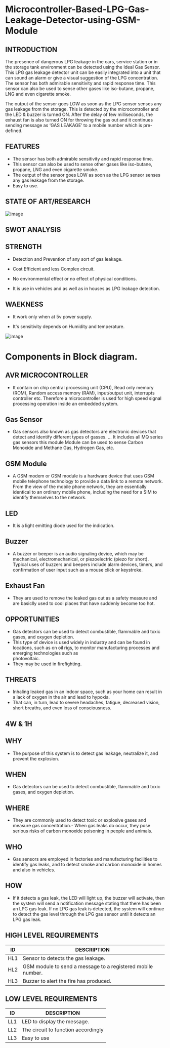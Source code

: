 # Microcontroller-Based-LPG-Gas-Leakage-Detector-using-GSM-Module


## INTRODUCTION

   The presence of dangerous LPG leakage in the cars, service station or in the storage tank environment can be detected using the Ideal Gas Sensor. This LPG gas leakage detector unit can be easily integrated into a unit that can sound an alarm or give a visual suggestion of the LPG concentration. The sensor has both admirable sensitivity and rapid response time. This sensor can also be used to sense other gases like iso-butane, propane, LNG and even cigarette smoke.
 
   The output of the sensor goes LOW as soon as the LPG sensor senses any gas leakage from the storage. This is detected by the microcontroller and the LED & buzzer is turned ON. After the delay of few milliseconds, the exhaust fan is also turned ON for throwing the gas out and it continues sending message as ‘GAS LEAKAGE’ to a mobile number which is pre-defined.
   
## FEATURES

*  The sensor has both admirable sensitivity and rapid response time.
*  This sensor can also be used to sense other gases like iso-butane, propane, LNG and even cigarette smoke. 
*  The output of the sensor goes LOW as soon as the LPG sensor senses any gas leakage from the storage.
*  Easy to use.


## STATE OF ART/RESEARCH

![image](https://user-images.githubusercontent.com/94245015/144088408-5831066c-a48d-4419-8517-bab65da67e2d.png)


## SWOT ANALYSIS

## STRENGTH 

 - Detection and Prevention of any sort of gas leakage.

- Cost Efficient and less Complex circuit.

- No environmental effect or no effect of physical conditions.

- It is use in vehicles and as well as in houses as LPG leakage detection.

## WAEKNESS

- It work only when at 5v power supply.

- It's sensitivity depends on Humidity and temperature.

![image](https://user-images.githubusercontent.com/94245015/144033489-b0d1b180-5273-4bca-8828-fed46b83cd5b.png)

# Components in Block diagram.
## AVR MICROCONTROLLER
 - It contain on chip central processing unit (CPU), Read only memory (ROM), Random access memory (RAM), input/output unit, interrupts controller etc. Therefore a microcontroller is used for high speed signal processing operation inside an embedded system.

## Gas Sensor
 - Gas sensors also known as gas detectors are electronic devices that detect and identify different types of gasses. ... It includes all MQ series gas sensors this module Module can be used to sense Carbon Monoxide and Methane Gas, Hydrogen Gas, etc.

## GSM Module
 - A GSM modem or GSM module is a hardware device that uses GSM mobile telephone technology to provide a data link to a remote network. From the view of the mobile phone network, they are essentially identical to an ordinary mobile phone, including the need for a SIM to identify themselves to the network.

## LED
 - It is a light emitting diode used for the indication.

## Buzzer
 - A buzzer or beeper is an audio signaling device, which may be mechanical, electromechanical, or piezoelectric (piezo for short). Typical uses of buzzers and beepers include alarm devices, timers, and confirmation of user input such as a mouse click or keystroke.

## Exhaust Fan
 - They are used to remove the leaked gas out as a safety measure and are basiclly used to cool places that have suddenly become too hot.

## OPPORTUNITIES

- Gas detectors can be used to detect combustible, flammable and toxic gases, and oxygen depletion. 
- This type of device is used widely in industry and can be found in locations, such as on oil rigs, to monitor manufacturing processes and emerging technologies such as         
  photovoltaic. 
- They may be used in firefighting.

## THREATS
- Inhaling leaked gas in an indoor space, such as your home can result in a lack of oxygen in the air and lead to hypoxia.
- That can, in turn, lead to severe headaches, fatigue, decreased vision, short breaths, and even loss of consciousness.
## 4W & 1H
## WHY
- The purpose of this system is to detect gas leakage, neutralize it, and prevent the explosion.
## WHEN
- Gas detectors can be used to detect combustible, flammable and toxic gases, and oxygen depletion.
## WHERE
- They are commonly used to detect toxic or explosive gases and measure gas concentration.- When gas leaks do occur, they pose serious risks of carbon monoxide poisoning in       people and animals. 
## WHO
- Gas sensors are employed in factories and manufacturing facilities to identify gas leaks, and to detect smoke and carbon monoxide in homes and also in vehicles.
## HOW
- If it detects a gas leak, the LED will light up, the buzzer will activate, then the system will send a notification message stating that there has been an LPG gas leak. If       no LPG gas leak is detected, the system will continue to detect the gas level through the LPG gas sensor until it detects an LPG gas leak.
## HIGH LEVEL REQUIREMENTS

|ID|DESCRIPTION
|--|--|
| HL1 |Sensor to detects the gas leakage.
| HL2 |GSM module to send a message to a registered mobile number.
| HL3 |Buzzer to alert the fire has produced.

## LOW LEVEL REQUIREMENTS

|ID|DESCRIPTION|
|--|--|
| LL1 |LED to display the message.
| LL2 |The circuit to function accordingly
| LL3 |Easy to use 



